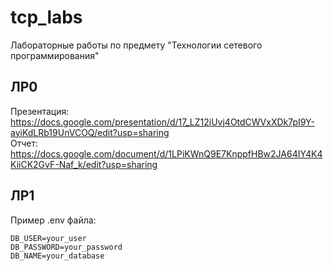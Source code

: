 # tcp_labs
Лабораторные работы по предмету "Технологии сетевого программирования"
## ЛР0
Презентация: https://docs.google.com/presentation/d/17_LZ12iUvj4OtdCWVxXDk7pI9Y-ayiKdLRb19UnVCOQ/edit?usp=sharing  
Отчет: https://docs.google.com/document/d/1LPiKWnQ9E7KnppfHBw2JA64IY4K4KiiCK2GvF-Naf_k/edit?usp=sharing

## ЛР1
Пример .env файла:

```
DB_USER=your_user
DB_PASSWORD=your_password
DB_NAME=your_database
```